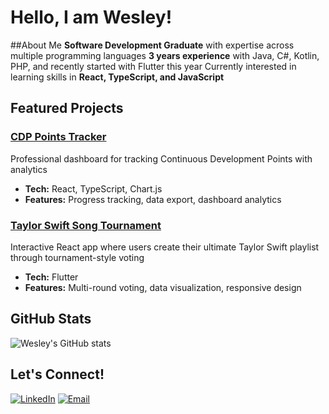 # Hello, I am Wesley!

##About Me
**Software Development Graduate** with expertise across multiple programming languages
**3 years experience** with Java, C#, Kotlin, PHP, and recently started with Flutter this year
Currently interested in learning skills in **React, TypeScript, and JavaScript**

## Featured Projects

### [CDP Points Tracker](link-to-repo)
Professional dashboard for tracking Continuous Development Points with analytics
- **Tech:** React, TypeScript, Chart.js
- **Features:** Progress tracking, data export, dashboard analytics

### [Taylor Swift Song Tournament](link-to-repo)
Interactive React app where users create their ultimate Taylor Swift playlist through tournament-style voting
- **Tech:** Flutter
- **Features:** Multi-round voting, data visualization, responsive design

## GitHub Stats
![Wesley's GitHub stats](https://github-readme-stats.vercel.app/api?username=TazzyMeister&show_icons=true&theme=radical)

## Let's Connect!
[![LinkedIn](https://img.shields.io/badge/LinkedIn-0077B5?style=flat&logo=linkedin&logoColor=white)](https://www.linkedin.com/in/wesley-butt-b31262190/)
[![Email](https://img.shields.io/badge/Email-D14836?style=flat&logo=gmail&logoColor=white)](mailto:wesleyabutt@gmail.com)


<!--
**TazzyMeister/TazzyMeister** is a ✨ _special_ ✨ repository because its `README.md` (this file) appears on your GitHub profile.

Here are some ideas to get you started:

- 🔭 I’m currently working on ...
- 🌱 I’m currently learning ...
- 👯 I’m looking to collaborate on ...
- 🤔 I’m looking for help with ...
- 💬 Ask me about ...
- 📫 How to reach me: ...
- 😄 Pronouns: ...
- ⚡ Fun fact: ...
-->
